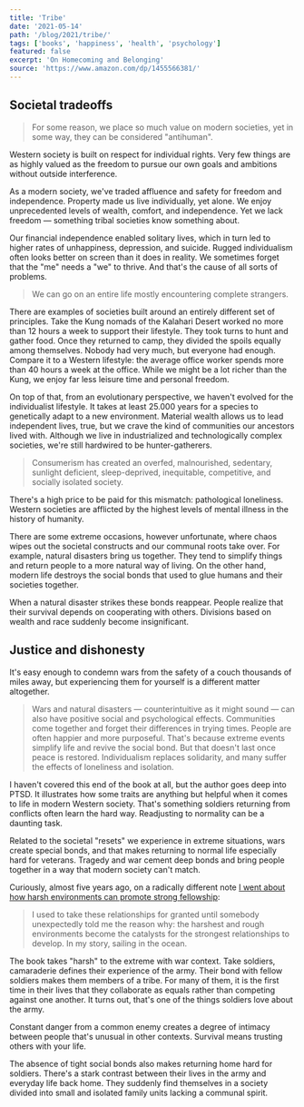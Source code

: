 ```yaml
---
title: 'Tribe'
date: '2021-05-14'
path: '/blog/2021/tribe/'
tags: ['books', 'happiness', 'health', 'psychology']
featured: false
excerpt: 'On Homecoming and Belonging'
source: 'https://www.amazon.com/dp/1455566381/'
---
```


## Societal tradeoffs

> For some reason, we place so much value on modern societies, yet in some way, they can be considered "antihuman".

Western society is built on respect for individual rights. Very few things are as highly valued as the freedom to pursue our own goals and ambitions without outside interference.

As a modern society, we've traded affluence and safety for freedom and independence. Property made us live individually, yet alone. We enjoy unprecedented levels of wealth, comfort, and independence. Yet we lack freedom — something tribal societies know something about.

Our financial independence enabled solitary lives, which in turn led to higher rates of unhappiness, depression, and suicide. Rugged individualism often looks better on screen than it does in reality. We sometimes forget that the "me" needs a "we" to thrive. And that's the cause of all sorts of problems.

> We can go on an entire life mostly encountering complete strangers.

There are examples of societies built around an entirely different set of principles. Take the Kung nomads of the Kalahari Desert worked no more than 12 hours a week to support their lifestyle. They took turns to hunt and gather food. Once they returned to camp, they divided the spoils equally among themselves. Nobody had very much, but everyone had enough. Compare it to a Western lifestyle: the average office worker spends more than 40 hours a week at the office. While we might be a lot richer than the Kung, we enjoy far less leisure time and personal freedom.

On top of that, from an evolutionary perspective, we haven't evolved for the individualist lifestyle. It takes at least 25.000 years for a species to genetically adapt to a new environment. Material wealth allows us to lead independent lives, true, but we crave the kind of communities our ancestors lived with. Although we live in industrialized and technologically complex societies, we're still hardwired to be hunter-gatherers.

> Consumerism has created an overfed, malnourished, sedentary, sunlight deficient, sleep-deprived, inequitable, competitive, and socially isolated society.

There's a high price to be paid for this mismatch: pathological loneliness. Western societies are afflicted by the highest levels of mental illness in the history of humanity.

There are some extreme occasions, however unfortunate, where chaos wipes out the societal constructs and our communal roots take over. For example, natural disasters bring us together. They tend to simplify things and return people to a more natural way of living. On the other hand, modern life destroys the social bonds that used to glue humans and their societies together.

When a natural disaster strikes these bonds reappear. People realize that their survival depends on cooperating with others. Divisions based on wealth and race suddenly become insignificant.

## Justice and dishonesty

It's easy enough to condemn wars from the safety of a couch thousands of miles away, but experiencing them for yourself is a different matter altogether.

> Wars and natural disasters — counterintuitive as it might sound — can also have positive social and psychological effects. Communities come together and forget their differences in trying times. People are often happier and more purposeful. That's because extreme events simplify life and revive the social bond. But that doesn't last once peace is restored. Individualism replaces solidarity, and many suffer the effects of loneliness and isolation.

I haven't covered this end of the book at all, but the author goes deep into PTSD. It illustrates how some traits are anything but helpful when it comes to life in modern Western society. That's something soldiers returning from conflicts often learn the hard way. Readjusting to normality can be a daunting task.

Related to the societal "resets" we experience in extreme situations, wars create special bonds, and that makes returning to normal life especially hard for veterans. Tragedy and war cement deep bonds and bring people together in a way that modern society can't match.

Curiously, almost five years ago, on a radically different note [I went about how harsh environments can promote strong fellowship](/blog/2017/alignment):

> I used to take these relationships for granted until somebody unexpectedly told me the reason why: the harshest and rough environments become the catalysts for the strongest relationships to develop. In my story, sailing in the ocean.

The book takes "harsh" to the extreme with war context. Take soldiers, camaraderie defines their experience of the army. Their bond with fellow soldiers makes them members of a tribe. For many of them, it is the first time in their lives that they collaborate as equals rather than competing against one another. It turns out, that's one of the things soldiers love about the army.

Constant danger from a common enemy creates a degree of intimacy between people that's unusual in other contexts. Survival means trusting others with your life.

The absence of tight social bonds also makes returning home hard for soldiers. There's a stark contrast between their lives in the army and everyday life back home. They suddenly find themselves in a society divided into small and isolated family units lacking a communal spirit.
